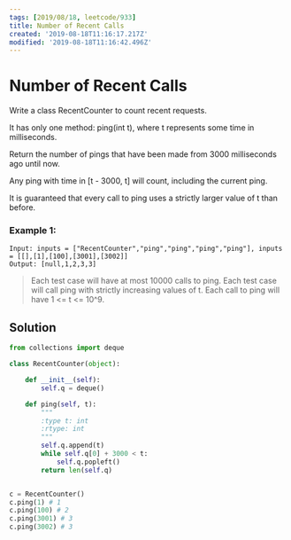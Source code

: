 ```yaml
---
tags: [2019/08/18, leetcode/933]
title: Number of Recent Calls
created: '2019-08-18T11:16:17.217Z'
modified: '2019-08-18T11:16:42.496Z'
---
```


# Number of Recent Calls

Write a class RecentCounter to count recent requests.

It has only one method: ping(int t), where t represents some time in milliseconds.

Return the number of pings that have been made from 3000 milliseconds ago until now.

Any ping with time in [t - 3000, t] will count, including the current ping.

It is guaranteed that every call to ping uses a strictly larger value of t than before.

### Example 1:

```
Input: inputs = ["RecentCounter","ping","ping","ping","ping"], inputs = [[],[1],[100],[3001],[3002]]
Output: [null,1,2,3,3]
```


> Each test case will have at most 10000 calls to ping.
> Each test case will call ping with strictly increasing values of t.
> Each call to ping will have 1 <= t <= 10^9.

## Solution

```python
from collections import deque

class RecentCounter(object):

    def __init__(self):
        self.q = deque()

    def ping(self, t):
        """
        :type t: int
        :rtype: int
        """
        self.q.append(t)
        while self.q[0] + 3000 < t:
            self.q.popleft()
        return len(self.q)


c = RecentCounter()
c.ping(1) # 1
c.ping(100) # 2
c.ping(3001) # 3
c.ping(3002) # 3
```
